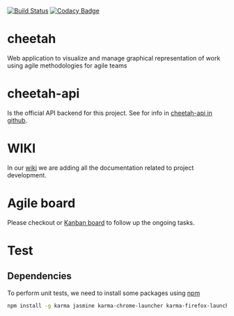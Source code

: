 [![Build Status](https://travis-ci.org/marcosflobo/cheetah.svg?branch=master)](https://travis-ci.org/marcosflobo/cheetah) [![Codacy Badge](https://api.codacy.com/project/badge/Grade/39527aeaf99e408bb4b8f9d388df7cb2)](https://www.codacy.com/app/marcosflobo/cheetah?utm_source=github.com&amp;utm_medium=referral&amp;utm_content=marcosflobo/cheetah&amp;utm_campaign=Badge_Grade)
# cheetah
Web application to visualize and manage graphical representation of work using agile methodologies for agile teams

# cheetah-api
Is the official API backend for this project. See for info in [cheetah-api in github](https://github.com/marcosflobo/cheetah-api).

# WIKI
In our [wiki](https://github.com/marcosflobo/cheetah/wiki) we are adding all the documentation related to project development.

# Agile board
Please checkout or [Kanban board](https://github.com/marcosflobo/cheetah/projects/1) to follow up the ongoing tasks.

# Test
## Dependencies
To perform unit tests, we need to install some packages using [npm](https://www.npmjs.com/)
```bash
npm install -g karma jasmine karma-chrome-launcher karma-firefox-launcher karma-jasmine karma-junit-reporter jasmine-core karma-coverage grunt-cli
```